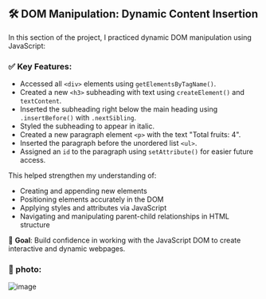 ## 🛠️ DOM Manipulation: Dynamic Content Insertion

In this section of the project, I practiced dynamic DOM manipulation using JavaScript:

### ✅ Key Features:

- Accessed all `<div>` elements using `getElementsByTagName()`.
- Created a new `<h3>` subheading with text using `createElement()` and `textContent`.
- Inserted the subheading right below the main heading using `.insertBefore()` with `.nextSibling`.
- Styled the subheading to appear in italic.
- Created a new paragraph element `<p>` with the text "Total fruits: 4".
- Inserted the paragraph before the unordered list `<ul>`.
- Assigned an `id` to the paragraph using `setAttribute()` for easier future access.

This helped strengthen my understanding of:
- Creating and appending new elements
- Positioning elements accurately in the DOM
- Applying styles and attributes via JavaScript
- Navigating and manipulating parent-child relationships in HTML structure

🎯 **Goal**: Build confidence in working with the JavaScript DOM to create interactive and dynamic webpages.

### 📸 photo:
![image](https://github.com/user-attachments/assets/44f7240c-dc81-445b-8dd7-cbc6de5b7e93)
